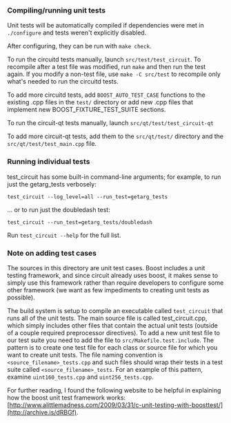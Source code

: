 ### Compiling/running unit tests

Unit tests will be automatically compiled if dependencies were met in `./configure`
and tests weren't explicitly disabled.

After configuring, they can be run with `make check`.

To run the circuitd tests manually, launch `src/test/test_circuit`. To recompile
after a test file was modified, run `make` and then run the test again. If you
modify a non-test file, use `make -C src/test` to recompile only what's needed
to run the circuitd tests.

To add more circuitd tests, add `BOOST_AUTO_TEST_CASE` functions to the existing
.cpp files in the `test/` directory or add new .cpp files that
implement new BOOST_FIXTURE_TEST_SUITE sections.

To run the circuit-qt tests manually, launch `src/qt/test/test_circuit-qt`

To add more circuit-qt tests, add them to the `src/qt/test/` directory and
the `src/qt/test/test_main.cpp` file.

### Running individual tests

test_circuit has some built-in command-line arguments; for
example, to run just the getarg_tests verbosely:

    test_circuit --log_level=all --run_test=getarg_tests

... or to run just the doubledash test:

    test_circuit --run_test=getarg_tests/doubledash

Run `test_circuit --help` for the full list.

### Note on adding test cases

The sources in this directory are unit test cases.  Boost includes a
unit testing framework, and since circuit already uses boost, it makes
sense to simply use this framework rather than require developers to
configure some other framework (we want as few impediments to creating
unit tests as possible).

The build system is setup to compile an executable called `test_circuit`
that runs all of the unit tests.  The main source file is called
test_circuit.cpp, which simply includes other files that contain the
actual unit tests (outside of a couple required preprocessor
directives). To add a new unit test file to our test suite you need
to add the file to `src/Makefile.test.include`. The pattern is to
create one test file for each class or source file for which you want
to create unit tests.  The file naming convention is
`<source_filename>_tests.cpp` and such files should wrap their tests
in a test suite called `<source_filename>_tests`.  For an example of
this pattern, examine `uint160_tests.cpp` and `uint256_tests.cpp`.

For further reading, I found the following website to be helpful in
explaining how the boost unit test framework works:
[http://www.alittlemadness.com/2009/03/31/c-unit-testing-with-boosttest/](http://archive.is/dRBGf).
